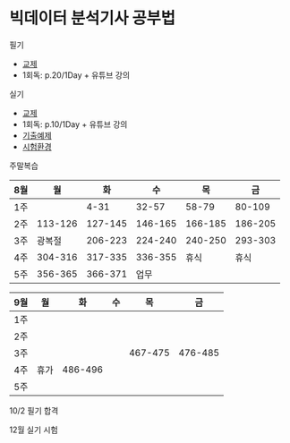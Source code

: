 # 빅데이터 분석기사 공부법


필기
- [교제](https://www.datacampus.co.kr/book/book_view.jsp?id=3197&)
- 1회독: p.20/1Day + 유튜브 강의


실기
- [교제](https://www.datacampus.co.kr/book/book_view.jsp?id=3228&ch=book)
- 1회독: p.10/1Day + 유튜브 강의
- [기출예제](https://www.kaggle.com/datasets/agileteam/bigdatacertificationkr)
- [시험환경](https://dataq.goorm.io/exam/116674/%EC%B2%B4%ED%97%98%ED%95%98%EA%B8%B0/quiz/1)

주말복습


8월|월|화|수|목|금
---|---|---|---|---|---|
1주| |4-31|32-57|58-79|80-109|
2주|113-126|127-145|146-165|166-185|186-205|
3주|광복절|206-223|224-240|240-250|293-303|
4주|304-316|317-335|336-355|휴식|휴식|
5주|356-365|366-371|업무| | |


9월|월|화|수|목|금
---|---|---|---|---|---|
1주| |||||
2주||||||
3주||||467-475|476-485|
4주|휴가|486-496||||
5주|||| | |


10/2 필기 합격

12월 실기 시험
